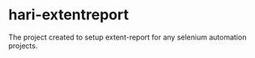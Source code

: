 # hari-extentreport
The project created to setup extent-report for any selenium automation projects.
